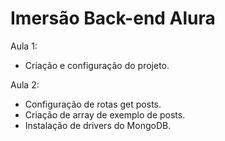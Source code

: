 # Imersão Back-end Alura

Aula 1:
- Criação e configuração do projeto.

Aula 2:
- Configuração de rotas get posts.
- Criação de array de exemplo de posts.
- Instalação de drivers do MongoDB.